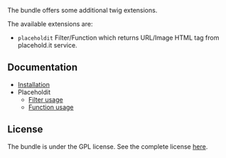 The bundle offers some additional twig extensions.

The available extensions are:

 - `placeholdit` Filter/Function which returns URL/Image HTML tag from placehold.it service.

Documentation
-------------

 * [Installation](https://github.com/nejo/NejoTwigExtensionsBundle/tree/master/Resources/doc/installation.md)
 * Placeholdit
   * [Filter usage](https://github.com/nejo/NejoTwigExtensionsBundle/blob/master/Resources/doc/extensions/placeholdit.md#filter)
   * [Function usage](https://github.com/nejo/NejoTwigExtensionsBundle/blob/master/Resources/doc/extensions/placeholdit.md#function)

License
-------

The bundle is under the GPL license. See the complete license [here](http://github.com/nejo/NejoTwigExtensionsBundle/blob/master/Resources/meta/LICENSE).
